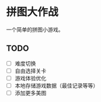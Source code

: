 # 拼图大作战

一个简单的拼图小游戏。

## TODO

- [ ] 难度切换
- [ ] 自由选择关卡
- [ ] 游戏体验优化
- [ ] 本地存储游戏数据（最佳记录等等）
- [ ] 添加更多美图